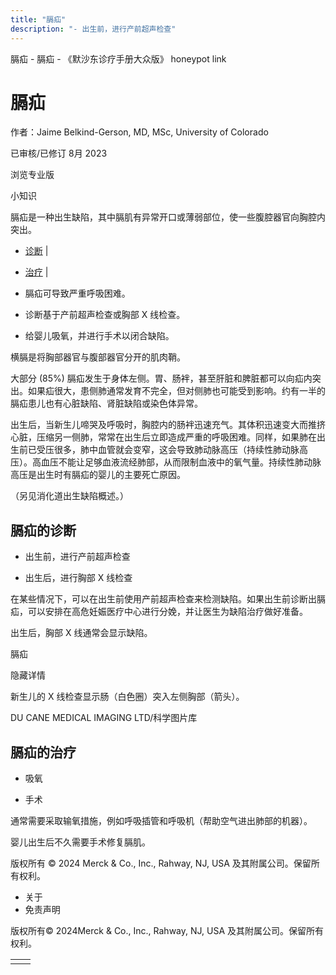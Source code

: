 ```yaml
---
title: "膈疝"
description: "- 出生前，进行产前超声检查"
---
```


﻿膈疝 \- 膈疝 \- 《默沙东诊疗手册大众版》 honeypot link

# 膈疝

作者：Jaime Belkind-Gerson, MD, MSc, University of Colorado

已审核/已修订 8月 2023

浏览专业版

小知识

膈疝是一种出生缺陷，其中膈肌有异常开口或薄弱部位，使一些腹腔器官向胸腔内突出。

- [诊断](#诊断_v30036841_zh) \|
- [治疗](#治疗_v30036853_zh) \|

- 膈疝可导致严重呼吸困难。

- 诊断基于产前超声检查或胸部 X 线检查。

- 给婴儿吸氧，并进行手术以闭合缺陷。


横膈是将胸部器官与腹部器官分开的肌肉鞘。

大部分 (85%) 膈疝发生于身体左侧。胃、肠袢，甚至肝脏和脾脏都可以向疝内突出。如果疝很大，患侧肺通常发育不完全，但对侧肺也可能受到影响。约有一半的膈疝患儿也有心脏缺陷、肾脏缺陷或染色体异常。

出生后，当新生儿啼哭及呼吸时，胸腔内的肠袢迅速充气。其体积迅速变大而推挤心脏，压缩另一侧肺，常常在出生后立即造成严重的呼吸困难。同样，如果肺在出生前已受压很多，肺中血管就会变窄，这会导致肺动脉高压（持续性肺动脉高压）。高血压不能让足够血液流经肺部，从而限制血液中的氧气量。持续性肺动脉高压是出生时有膈疝的婴儿的主要死亡原因。

（另见消化道出生缺陷概述。）

## 膈疝的诊断

- 出生前，进行产前超声检查

- 出生后，进行胸部 X 线检查


在某些情况下，可以在出生前使用产前超声检查来检测缺陷。如果出生前诊断出膈疝，可以安排在高危妊娠医疗中心进行分娩，并让医生为缺陷治疗做好准备。

出生后，胸部 X 线通常会显示缺陷。

膈疝



隐藏详情

新生儿的 X 线检查显示肠（白色圈）突入左侧胸部（箭头）。

DU CANE MEDICAL IMAGING LTD/科学图片库

## 膈疝的治疗

- 吸氧

- 手术


通常需要采取输氧措施，例如呼吸插管和呼吸机（帮助空气进出肺部的机器）。

婴儿出生后不久需要手术修复膈肌。



版权所有 © 2024
Merck & Co., Inc., Rahway, NJ, USA 及其附属公司。保留所有权利。

- 关于
- 免责声明

版权所有© 2024Merck & Co., Inc., Rahway, NJ, USA 及其附属公司。保留所有权利。

|     |     |
| --- | --- |
|  |  |